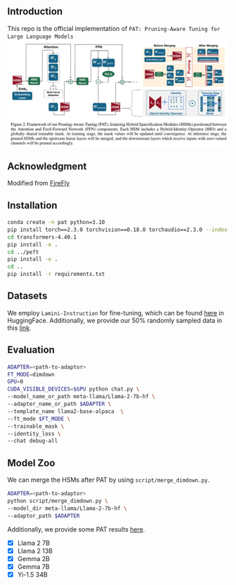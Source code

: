 ## Introduction
This repo is the official implementation of `PAT: Pruning-Aware Tuning for Large Language Models`
![](data/framework.png)

## Acknowledgment
Modified from [FireFly](https://github.com/yangjianxin1/Firefly)

## Installation
```bash
conda create -n pat python=3.10
pip install torch==2.3.0 torchvision==0.18.0 torchaudio==2.3.0 --index-url https://download.pytorch.org/whl/cu118
cd transformers-4.40.1
pip install -e .
cd ../peft
pip install -e .
cd ..
pip install -r requirements.txt
```

## Datasets
We employ `Lamini-Instruction` for fine-tuning, which can be found [here](https://huggingface.co/datasets/MBZUAI/LaMini-instruction) in HuggingFace. Additionally, we provide our 50% randomly sampled data in this [link](https://box.nju.edu.cn/f/76ae99a847d44fb08cfe/).

## Evaluation
```bash
ADAPTER=<path-to-adaptor>
FT_MODE=dimdown
GPU=0
CUDA_VISIBLE_DEVICES=$GPU python chat.py \
--model_name_or_path meta-llama/Llama-2-7b-hf \
--adapter_name_or_path $ADAPTER \
--template_name llama2-base-alpaca  \
--ft_mode $FT_MODE \
--trainable_mask \
--identity_loss \
--chat debug-all
```

## Model Zoo
We can merge the HSMs after PAT by using `script/merge_dimdown.py`.
```bash
ADAPTER=<path-to-adaptor>
python script/merge_dimdown.py \
--model_dir meta-llama/Llama-2-7b-hf \
--adaptor_path $ADAPTER
```
Additionally, we provide some PAT results [here]().
- [x] Llama 2 7B
- [x] Llama 2 13B
- [x] Gemma 2B
- [x] Gemma 7B
- [x] Yi-1.5 34B

